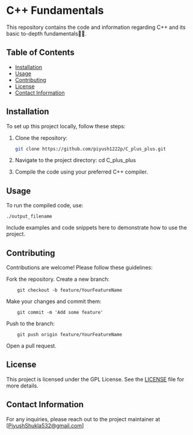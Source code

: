 # C++ Fundamentals

This repository contains the code and information regarding C++ and its basic to-depth fundamentals🧑‍💻.

## Table of Contents
- [Installation](#installation)
- [Usage](#usage)
- [Contributing](#contributing)
- [License](#license)
- [Contact Information](#contact-information)

## Installation
To set up this project locally, follow these steps:
1. Clone the repository:
   ```sh
   git clone https://github.com/piyush1222p/C_plus_plus.git

2. Navigate to the project directory:
      cd C_plus_plus

3. Compile the code using your preferred C++ compiler.

## Usage
To run the compiled code, use:

    ./output_filename

Include examples and code snippets here to demonstrate how to use the project.

## Contributing
Contributions are welcome! Please follow these guidelines:

   Fork the repository.
   Create a new branch:

        git checkout -b feature/YourFeatureName

   Make your changes and commit them:

        git commit -m 'Add some feature'

   Push to the branch:

        git push origin feature/YourFeatureName

   Open a pull request.

## License
This project is licensed under the GPL License. See the [LICENSE](LICENSE) file for more details.

## Contact Information
For any inquiries, please reach out to the project maintainer at [PiyushShukla532@gmail.com]
